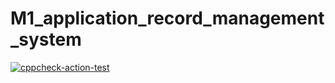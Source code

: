 # M1_application_record_management_system
[![cppcheck-action-test](https://github.com/98prasant/M1_application_record_management_system/actions/workflows/c-cpp.yml/badge.svg)](https://github.com/98prasant/M1_application_record_management_system/actions/workflows/c-cpp.yml)
